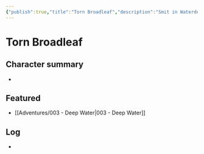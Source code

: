 ```yaml
---
{"publish":true,"title":"Torn Broadleaf","description":"Smit in Waterdeep","created":"2025-07-05","modified":"2025-07-16T20:41:12.154+02:00","cssclasses":""}
---
```



# Torn Broadleaf

## Character summary
* 

## Featured
- [[Adventures/003 - Deep Water\|003 - Deep Water]]


## Log
* 